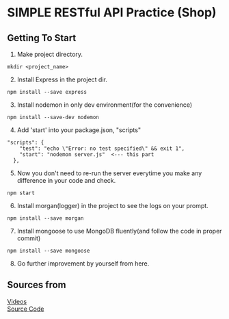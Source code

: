 # SIMPLE RESTful API Practice (Shop)

## Getting To Start

1. Make project directory.
```console
mkdir <project_name>
```

2. Install Express in the project dir.
```console
npm install --save express
```

3. Install nodemon in only dev environment(for the convenience)
```console
npm install --save-dev nodemon
```

4. Add 'start' into your package.json, "scripts"
```
"scripts": {
    "test": "echo \"Error: no test specified\" && exit 1",
    "start": "nodemon server.js"  <--- this part 
  },
```

5. Now you don't need to re-run the server everytime you make any difference in your code and check.
```console
npm start
```

6. Install morgan(logger) in the project to see the logs on your prompt.
```console
npm install --save morgan
```

7. Install mongoose to use MongoDB fluently(and follow the code in proper commit)
```console
npm install --save mongoose
```

8. Go further improvement by yourself from here.


## Sources from

[Videos](https://www.youtube.com/playlist?list=PL55RiY5tL51q4D-B63KBnygU6opNPFk_q)
<br />
[Source Code](https://github.com/academind/node-restful-api-tutorial/tree/13-controllers)


